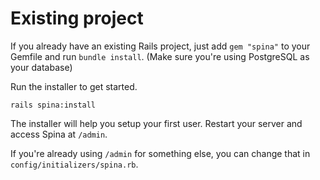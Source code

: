 # Existing project

If you already have an existing Rails project, just add `gem "spina"` to your Gemfile and run `bundle install`. (Make sure you're using PostgreSQL as your database)

Run the installer to get started.

```
rails spina:install
```

The installer will help you setup your first user.
Restart your server and access Spina at `/admin`.

If you're already using `/admin` for something else, you can change that in `config/initializers/spina.rb`.
